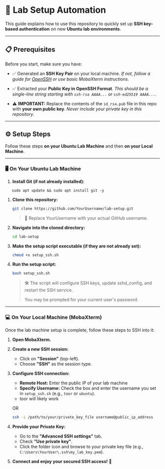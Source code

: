 # 🚀 Lab Setup Automation

This guide explains how to use this repository to quickly set up **SSH key-based authentication** on new **Ubuntu lab environments**.

---

## 📋 Prerequisites

Before you start, make sure you have:

- ✅ Generated an **SSH Key Pair** on your local machine.
  _If not, follow a guide for [OpenSSH](https://www.ssh.com/academy/ssh/keygen) or use basic MobaXterm instructions._

- ✅ Extracted your **Public Key in OpenSSH Format**.
  _This should be a single-line string starting with `ssh-rsa AAAA...` or `ssh-ed25519 AAAA...`._

- ⚠️ **IMPORTANT:** Replace the contents of the `id_rsa.pub` file in this repo with **your own public key**.
  _Never include your private key in this repository._

---

## ⚙️ Setup Steps

Follow these steps **on your Ubuntu Lab Machine** and then **on your Local Machine**.

---

### 🖥️ On Your Ubuntu Lab Machine
1. **Install Git (if not already installed):**

```
   sudo apt update && sudo apt install git -y
```

1. **Clone this repository:**
    
    ```bash
    git clone https://github.com/YourUsername/lab-setup.git
    ```
    
    > 🔁 Replace YourUsername with your actual GitHub username.
    > 
2. **Navigate into the cloned directory:**
    
    ```bash
    cd lab-setup
    ```
    
3. **Make the setup script executable (if they are not already set):**
    
    ```bash
    chmod +x setup_ssh.sh
    ```
    
4. **Run the setup script:**
    
    ```bash
    bash setup_ssh.sh
    ```
    
    > 🛠️ The script will configure SSH keys, update sshd_config, and restart the SSH service.
    > 
    > 
    > You may be prompted for your current user's password.
    > 

---

### 💻 On Your Local Machine (MobaXterm)

Once the lab machine setup is complete, follow these steps to SSH into it:

1. **Open MobaXterm.**
2. **Create a new SSH session:**
    - Click on **"Session"** (top-left).
    - Choose **"SSH"** as the session type.
3. **Configure SSH connection:**
    - **Remote Host:** Enter the public IP of your lab machine
    - **Specify Username:** Check the box and enter the username you set in `setup_ssh.sh` (e.g., `toor` or `ubuntu`).
    - toor will likely work
    
    OR 
    
    ```bash
    ssh -i /path/to/your/private_key_file username@public_ip_address
    ```
    
4. **Provide your Private Key:**
    - Go to the **"Advanced SSH settings"** tab.
    - Check **"Use private key"**.
    - Click the folder icon and browse to your private key file (e.g., `C:\Users\YourUser\.ssh\my_lab_key.pem`).
5. **Connect and enjoy your secured SSH access!** 🎉
